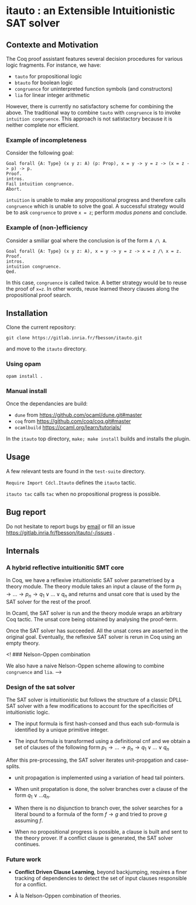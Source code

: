 # itauto : an  Extensible Intuitionistic SAT solver

## Contexte and Motivation

The Coq proof assistant features several decision procedures for various logic fragments.
For instance, we have:

- `tauto` for propositional logic 
- `btauto` for boolean logic 
- `congruence` for uninterpreted function symbols (and constructors)
- `lia` for linear integer arithmetic 

However, there is currently no satisfactory scheme for combining the
above.  The traditional way to combine `tauto` with `congruence` is to
invoke `intuition congruence`. This approach is not satistactory
because it is neither complete nor efficient.  

### Example of incompleteness

Consider the following goal:

```coq
Goal forall {A: Type} (x y z: A) (p: Prop), x = y -> y = z -> (x = z -> p) -> p.
Proof.
intros.
Fail intuition congruence.
Abort.
```
`intuition` is unable to make any propositional progress and
therefore calls `congruence` which is unable to solve the goal. 
A successful strategy would be to ask `congruence` to prove `x = z`; perform *modus ponens* and conclude.

### Example of (non-)efficiency

Consider a smiliar goal where the conclusion is of the form `A /\ A`.

```coq
Goal forall {A: Type} (x y z: A), x = y -> y = z -> x = z /\ x = z.
Proof.
intros.
intuition congruence.
Qed.
```

In this case, `congruence` is called twice. A better strategy would be to reuse the proof of `x=z`.
In other words, reuse learned theory clauses along the propositional proof search.

## Installation

<!-- The development uses a fork of coq https://github.com/fajb/coq/tree/for_itauto -->

Clone the current repository:

`git clone https://gitlab.inria.fr/fbesson/itauto.git`

and move to the `itauto` directory.

### Using opam

<!-- `opam pin add dune https://github.com/ocaml/dune.git#master` -->
<!-- `opam pin add coq https://github.com/coq/coq.git#master` -->

`opam install .`

### Manual install

Once the dependancies are build:

- `dune` from https://github.com/ocaml/dune.git#master
- `coq` from https://github.com/coq/coq.git#master
- `ocamlbuild` https://ocaml.org/learn/tutorials/

In the `itauto` top directory, `make; make install` builds and installs the plugin.

## Usage

A few relevant tests are found in the `test-suite` directory.

`Require Import Cdcl.Itauto` defines the `itauto` tactic.  

`itauto tac` calls `tac` when no propositional progress is possible.

<!The `smt` tactic is `itauto` using as theory solver a combination à la Nelson-Oppen of `congruence` and `lia`. -->

## Bug report

Do not hesitate to report bugs by [email](mailto:frederic.besson@inria.fr) 
or fill an issue https://gitlab.inria.fr/fbesson/itauto/-/issues .

## Internals

### A hybrid reflective intuitionitic SMT core

In Coq, we have a reflexive intuitionistic SAT solver parametrised by a
theory module.  The theory module takes an input a clause of the form
$`p_1 \to \dots \to p_n \to q_1 \lor \dots \lor q_n`$
and returns and unsat core that
is used by the SAT solver for the rest of the proof.

In Ocaml, the SAT solver is run and the theory module wraps an arbitrary
Coq tactic. The unsat core being obtained by analysing the proof-term.

Once the SAT solver has succeeded. All the unsat cores are asserted in
the original goal. Eventually, the reflexive SAT solver is rerun  in Coq
using an empty theory.

<! ### Nelson-Oppen combination

We also have a naive Nelson-Oppen scheme allowing to combine `congruence` and `lia`.
-->

### Design of the sat solver

The SAT solver is intuitionistic but follows the structure of a
classic DPLL SAT solver with a few modifications to account for the
specificities of intuitionistic logic.  

- The input formula is first hash-consed and thus each sub-formula is
identified by a unique primitive integer.

- The input formula is transformed using a definitional cnf
and we obtain a set of clauses of the following form $` p_1 \to \dots
\to p_n \to q_1 \lor \dots \lor q_n `$ 

After this pre-processing, the SAT solver iterates unit-propgation and
case-splits.

- unit propagation is implemented using a variation of head tail pointers.

- When unit propatation is done, the solver branches over a clause of
the form $` q_1 \lor \dots q_n `$. 

- When there is no disjunction to branch over, the solver searches for
a literal bound to a formula of the form $`f \to g `$ and tried to
prove $`g`$ assuming $`f`$.  

- When no propositional progress is possible, a clause is built and
sent to the theory prover. If a conflict clause is generated, the SAT
solver continues.

### Future work

- **Conflict Driven Clause Learning**, beyond backjumping, requires a
  finer tracking of dependencies to detect the set of input clauses
  responsible for a conflict.

- À la Nelson-Oppen combination of theories.